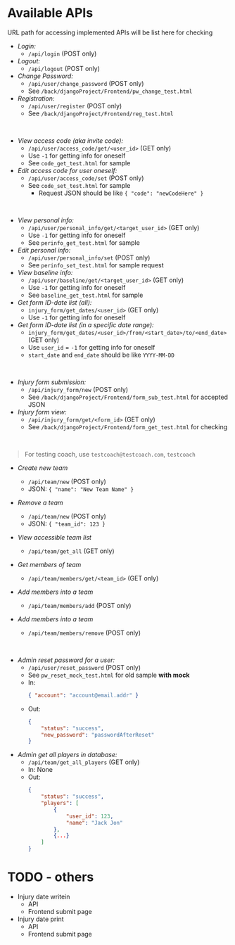 # Available APIs

URL path for accessing implemented APIs will be list here for checking

- *Login:*
	- `/api/login` (POST only)
- *Logout:*
	- `/api/logout` (POST only)
- *Change Password:*
	- `/api/user/change_password` (POST only)
	- See `/back/djangoProject/Frontend/pw_change_test.html`
- *Registration:*
	- `/api/user/register` (POST only)
	- See `/back/djangoProject/Frontend/reg_test.html`

<br>

- *View access code (aka invite code):*
	- `/api/user/access_code/get/<user_id>` (GET only)
	- Use `-1` for getting info for oneself
	- See `code_get_test.html` for sample
- *Edit access code for user oneself:*
	- `/api/user/access_code/set` (POST only)
	- See `code_set_test.html` for sample
		- Request JSON should be like `{ "code": "newCodeHere" }`

<br>

- *View personal info:*
	- `/api/user/personal_info/get/<target_user_id>` (GET only)
	- Use `-1` for getting info for oneself
	- See `perinfo_get_test.html` for sample
- *Edit personal info:*
	- `/api/user/personal_info/set` (POST only)
	- See `perinfo_set_test.html` for sample request
- *View baseline info:*
	- `/api/user/baseline/get/<target_user_id>` (GET only)
	- Use `-1` for getting info for oneself
	- See `baseline_get_test.html` for sample
- *Get form ID-date list (all):*
	- `injury_form/get_dates/<user_id>` (GET only)
	- Use `-1` for getting info for oneself
- *Get form ID-date list (in a specific date range):*
	- `injury_form/get_dates/<user_id>/from/<start_date>/to/<end_date>` (GET only)
	- Use `user_id` = `-1` for getting info for oneself
	- `start_date` and `end_date` should be like `YYYY-MM-DD`

<br>

- *Injury form submission:*
	- `/api/injury_form/new` (POST only)
	- See `/back/djangoProject/Frontend/form_sub_test.html` for accepted JSON
- *Injury form view:*
	- `/api/injury_form/get/<form_id>` (GET only)
	- See `/back/djangoProject/Frontend/form_get_test.html` for checking

<br>

> For testing coach, use `testcoach@testcoach.com`, `testcoach`

- *Create new team*
	- `/api/team/new` (POST only)
	- JSON: `{ "name": "New Team Name" }`
- *Remove a team*
	- `/api/team/new` (POST only)
	- JSON: `{ "team_id": 123 }`
- *View accessible team list*
	- `/api/team/get_all` (GET only)

- *Get members of team*
	- `/api/team/members/get/<team_id>` (GET only)
- *Add members into a team*
	- `/api/team/members/add` (POST only)
- *Add members into a team*
	- `/api/team/members/remove` (POST only)

<br>

- *Admin reset password for a user:*
	- `/api/user/reset_password` (POST only)
	- See `pw_reset_mock_test.html` for old sample **with mock**
	- In:
		```json
		{ "account": "account@email.addr" }
		```
	- Out:
		```json
		{
			"status": "success",
			"new_password": "passwordAfterReset"
		}
		```
- *Admin get all players in database:*
	- `/api/team/get_all_players` (GET only)
	- In: None
	- Out:
		```json
		{
			"status": "success",
			"players": [
				{
					"user_id": 123,
					"name": "Jack Jon"
				},
				{...}
			]
		}
		```


# TODO - others

- Injury date writein
	- API
	- Frontend submit page
- Injury date print
	- API
	- Frontend submit page